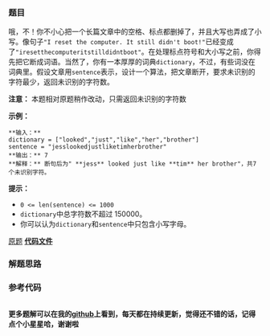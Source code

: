 ### 题目
哦，不！你不小心把一个长篇文章中的空格、标点都删掉了，并且大写也弄成了小写。像句子`"I reset the computer. It still
didn't
boot!"`已经变成了`"iresetthecomputeritstilldidntboot"`。在处理标点符号和大小写之前，你得先把它断成词语。当然了，你有一本厚厚的词典`dictionary`，不过，有些词没在词典里。假设文章用`sentence`表示，设计一个算法，把文章断开，要求未识别的字符最少，返回未识别的字符数。

**注意：** 本题相对原题稍作改动，只需返回未识别的字符数



**示例：**

    
    
    **输入：**
    dictionary = ["looked","just","like","her","brother"]
    sentence = "jesslookedjustliketimherbrother"
    **输出：** 7
    **解释：** 断句后为" **jess** looked just like **tim** her brother"，共7个未识别字符。
    

**提示：**

  * `0 <= len(sentence) <= 1000`
  * `dictionary`中总字符数不超过 150000。
  * 你可以认为`dictionary`和`sentence`中只包含小写字母。

[原题](https://leetcode-cn.com/problems/re-space-lcci/)    **[代码文件]()**


### 解题思路




### 参考代码

```go


```




**更多题解可以在我的[github](https://github.com/LZH139/leetcode_Go)上看到，每天都在持续更新，觉得还不错的话，记得点个小星星哈，谢谢啦**
